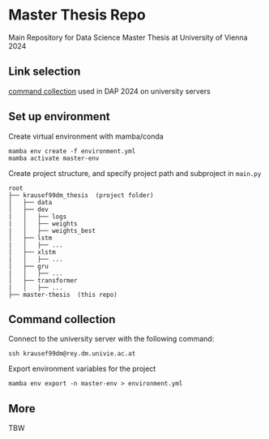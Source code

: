 # Master Thesis Repo

Main Repository for Data Science Master Thesis at University of Vienna 2024

## Link selection

[command collection](https://git01lab.cs.univie.ac.at/a1142469/dap/-/blob/main/RNAdegformer/command_collection.md?ref_type=heads) 
used in DAP 2024 on university servers


## Set up environment
Create virtual environment with mamba/conda
```shell
mamba env create -f environment.yml
mamba activate master-env
```

Create project structure, and specify project path and subproject in ``main.py``
```
root
├── krausef99dm_thesis  (project folder)
│   ├── data
│   ├── dev
|   │   ├── logs
|   │   ├── weights
|   │   ├── weights_best
│   ├── lstm
|   │   ├── ...
│   ├── xlstm
|   │   ├── ...
│   ├── gru
|   │   ├── ...
│   ├── transformer
|   │   ├── ...
├── master-thesis  (this repo)
```


## Command collection
Connect to the university server with the following command:
```shell
ssh krausef99dm@rey.dm.univie.ac.at
```

Export environment variables for the project
```shell
mamba env export -n master-env > environment.yml
```


## More
TBW


